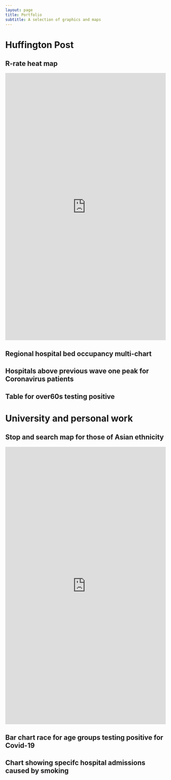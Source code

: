 ```yaml
---
layout: page
title: Portfolio
subtitle: A selection of graphics and maps
---
```

# Huffington Post

## R-rate heat map

<iframe title="Regions in England are seeing varying R rates" aria-label="Map" id="datawrapper-chart-DJq06" src="https://datawrapper.dwcdn.net/DJq06/10/" scrolling="no" frameborder="0" style="width: 0; min-width: 100% !important; border: none;" height="837"></iframe><script type="text/javascript">!function(){"use strict";window.addEventListener("message",(function(a){if(void 0!==a.data["datawrapper-height"])for(var e in a.data["datawrapper-height"]){var t=document.getElementById("datawrapper-chart-"+e)||document.querySelector("iframe[src*='"+e+"']");t&&(t.style.height=a.data["datawrapper-height"][e]+"px")}}))}();
</script>

## Regional hospital bed occupancy multi-chart

<div class="flourish-embed flourish-chart" data-src="visualisation/4486350"><script src="https://public.flourish.studio/resources/embed.js"></script></div>

## Hospitals above previous wave one peak for Coronavirus patients

<div class="flourish-embed flourish-chart" data-src="visualisation/4333164"><script src="https://public.flourish.studio/resources/embed.js"></script></div>

## Table for over60s testing positive

<div class="flourish-embed flourish-table" data-src="visualisation/4463695"><script src="https://public.flourish.studio/resources/embed.js"></script></div>

# University and personal work

## Stop and search map for those of Asian ethnicity
<iframe title="Yearly stop and search by Police Force Area " aria-label="map" id="datawrapper-chart-zM6oO" src="https://datawrapper.dwcdn.net/zM6oO/13/" scrolling="no" frameborder="0" style="border: none;" width="100%" height="869"></iframe>

## Bar chart race for age groups testing positive for Covid-19

<div class="flourish-embed flourish-bar-chart-race" data-src="visualisation/4086066"><script src="https://public.flourish.studio/resources/embed.js"></script></div>

## Chart showing specifc hospital admissions caused by smoking

<div class="flourish-embed flourish-chart" data-src="visualisation/4693082"><script src="https://public.flourish.studio/resources/embed.js"></script></div>


